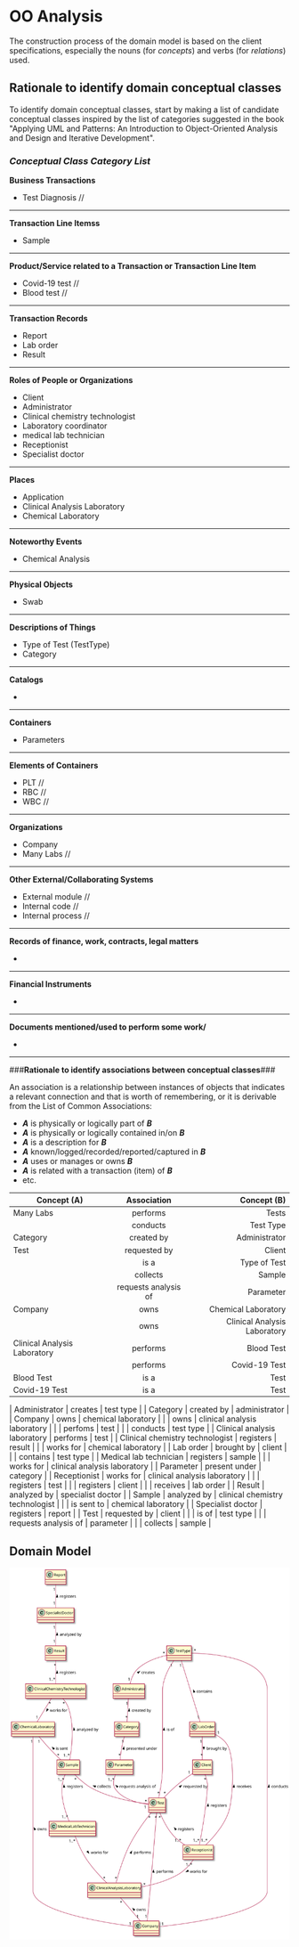 # OO Analysis #

The construction process of the domain model is based on the client specifications, especially the nouns (for _concepts_) and verbs (for _relations_) used. 

## Rationale to identify domain conceptual classes ##
To identify domain conceptual classes, start by making a list of candidate conceptual classes inspired by the list of categories suggested in the book "Applying UML and Patterns: An Introduction to Object-Oriented Analysis and Design and Iterative Development". 


### _Conceptual Class Category List_ ###

**Business Transactions**

* Test Diagnosis //

---

**Transaction Line Itemss**

* Sample

---

**Product/Service related to a Transaction or Transaction Line Item**

*  Covid-19 test //
*  Blood test //

---


**Transaction Records**

*  Report
*  Lab order
*  Result

---


**Roles of People or Organizations**

* Client
* Administrator
* Clinical chemistry technologist
* Laboratory coordinator
* medical lab technician
* Receptionist
* Specialist doctor

---

**Places**

*  Application
*  Clinical Analysis Laboratory
*  Chemical Laboratory 

---

**Noteworthy Events**

* Chemical Analysis

---


**Physical Objects**

* Swab 

---


**Descriptions of Things**

*  Type of Test (TestType)
*  Category


---


**Catalogs**

*  

---


**Containers**

*  Parameters

---


**Elements of Containers**

*  PLT //
*  RBC //
*  WBC //

---


**Organizations**

* Company
* Many Labs //

---

**Other External/Collaborating Systems**

*  External module //
*  Internal code //
*  Internal process //


---


**Records of finance, work, contracts, legal matters**

* 

---


**Financial Instruments**

*  

---


**Documents mentioned/used to perform some work/**

* 
---



###**Rationale to identify associations between conceptual classes**###

An association is a relationship between instances of objects that indicates a relevant connection and that is worth of remembering, or it is derivable from the List of Common Associations: 

+ **_A_** is physically or logically part of **_B_**
+ **_A_** is physically or logically contained in/on **_B_**
+ **_A_** is a description for **_B_**
+ **_A_** known/logged/recorded/reported/captured in **_B_**
+ **_A_** uses or manages or owns **_B_**
+ **_A_** is related with a transaction (item) of **_B_**
+ etc.


| Concept (A) 		|  Association   	|  Concept (B) |
|----------	   		|:-------------:		|------:       |
| Many Labs  	| performs    		| Tests  | ******
|   			| conducts    		| Test Type  | ******
| Category  	| created by    	| Administrator  |*****
| Test  		| requested by    	| Client  |*****
|   			| is a    			| Type of Test  |****
|   			| collects    		| Sample  |****
|   			| requests analysis of    	| Parameter  |***
| Company  		| owns    	| Chemical Laboratory  |*****
|   			| owns   	| Clinical Analysis Laboratory  |****
| Clinical Analysis Laboratory  	| performs    	| Blood Test  |*****
|   			| performs    	| Covid-19 Test  |****
| Blood Test  	| is a    	| Test  |*****
| Covid-19 Test  	| is a    	| Test  |*****


| Administrator | creates | test type |
| Category | created by | administrator |
| Company | owns | chemical laboratory |
|         | owns | clinical analysis laboratory |
|         | perfoms | test |
|         | conducts | test type |
| Clinical analysis laboratory | performs | test |
| Clinical chemistry technologist | registers | result |
| 								  | works for | chemical laboratory |
| Lab order | brought by | client |
|           | contains | test type |
| Medical lab technician | registers | sample |
|   					 | works for | clinical analysis laboratory |
| Parameter | present under | category |
| Receptionist | works for | clinical analysis laboratory |
| 			   | registers | test |
|  			   | registers | client |
|  			   | receives | lab order |
| Result | analyzed by | specialist doctor |
| Sample | analyzed by | clinical chemistry technologist |
| 		 | is sent to | chemical laboratory |
| Specialist doctor | registers | report |
| Test | requested by | client |
|  	   | is of | test type |
|      | requests analysis of | parameter |
|      | collects | sample |

## Domain Model

![DM.svg](DM.svg)